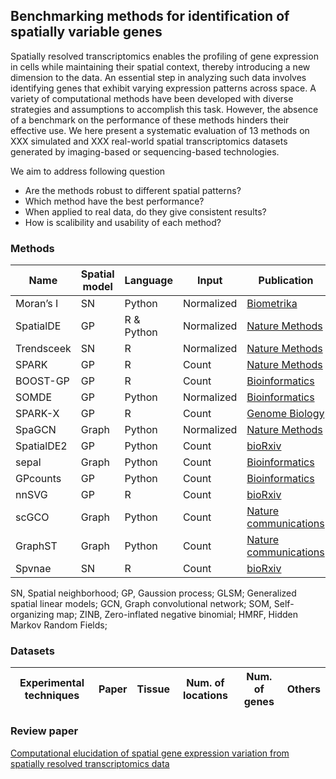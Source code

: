 ## Benchmarking methods for identification of spatially variable genes

Spatially resolved transcriptomics enables the profiling of gene expression in cells while maintaining their spatial context, thereby introducing a new dimension to the data. An essential step in analyzing such data involves identifying genes that exhibit varying expression patterns across space. A variety of computational methods have been developed with diverse strategies and assumptions to accomplish this task. However, the absence of a benchmark on the performance of these methods hinders their effective use. We here present a systematic evaluation of 13 methods on XXX simulated and XXX real-world spatial transcriptomics datasets generated by imaging-based or sequencing-based technologies.


We aim to address following question

* Are the methods robust to different spatial patterns?
* Which method have the best performance?
* When applied to real data, do they give consistent results?
* How is scalibility and usability of each method?

### Methods

| Name      | Spatial model | Language | Input       | Publication     | Year| Output | Experimental techniques| Tested by | Documentation | Managed repositories | Usability|
| ---       | ---                        | ---      | ---        | -----------     |-------| -----------------| -------| -----------------------|-----------|---------------| ---------------------|
| Moran’s I | SN    | Python   | Normalized |  [Biometrika](https://academic.oup.com/biomet/article/37/1-2/17/194868) |  1950 | Correlation | Any | Zhijian| | | |
| SpatialDE | GP | R & Python   | Normalized |  [Nature Methods](https://www.nature.com/articles/nmeth.4636) |  2018 | | | Zain | | ||
| Trendsceek| SN | R   | Normalized |  [Nature Methods](https://www.nature.com/articles/nmeth.4634) |  2018  | P-value | | Zhijian | | ||
| SPARK     | GP | R   | Count |  [Nature Methods](https://www.nature.com/articles/s41592-019-0701-7) |  2020 | P-value | |Zhijian | *** | None | |
| BOOST-GP  | GP | R   | Count |  [Bioinformatics](https://academic.oup.com/bioinformatics/article/37/22/4129/6306406) |  2021 | | | | | ||
| SOMDE     | GP | Python   | Normalized |  [Bioinformatics](https://academic.oup.com/bioinformatics/article/37/23/4392/6308937) |  2021 | | | Zhijian | | PyPi ||
| SPARK-X   | GP | R   | Count |  [Genome Biology](https://genomebiology.biomedcentral.com/articles/10.1186/s13059-021-02404-0) |  2021  | | | | | ||
| SpaGCN    | Graph | Python   | Normalized |  [Nature Methods](https://www.nature.com/articles/s41592-021-01255-8) |  2021 | | | Zain | | ||
| SpatialDE2| GP | Python   | Count |  [bioRxiv](https://www.biorxiv.org/content/10.1101/2021.10.27.466045v2) |  2021  | | | | | ||
| sepal | Graph | Python   | Count | [Bioinformatics](https://academic.oup.com/bioinformatics/article/37/17/2644/6168120?login=false) |  2021 | | | Zain | | ||
| GPcounts  | GP | Python   | Count | [Bioinformatics](https://academic.oup.com/bioinformatics/article/37/21/3788/6313161) |  2022 | | | | | ||
| nnSVG     | GP | R   | Count | [bioRxiv](https://www.biorxiv.org/content/10.1101/2022.05.16.492124v1.full) |  2022  | | | | | ||
| scGCO     | Graph | Python   | Count | [Nature communications](https://www.nature.com/articles/s41467-022-33182-3) |  2022 | | | Zhijian | | ||
| GraphST   | Graph | Python   | Count | [Nature communications](https://www.nature.com/articles/s41467-023-36796-3) |  2023 | | | | | ||
| Spvnae    | SN | R   | Count | [bioRxiv](https://www.biorxiv.org/content/10.1101/2023.02.08.527623v1.abstract) |  2023 | | | | | ||


SN, Spatial neighborhood; GP, Gaussion process; GLSM; Generalized spatial linear models; 
GCN, Graph convolutional network; SOM, Self-organizing map; ZINB, Zero-inflated negative binomial; HMRF, Hidden Markov Random Fields; 


### Datasets

| Experimental techniques | Paper | Tissue | Num. of locations | Num. of genes | Others |
| ------------------------|-------| -------|-----------------| ---------------|-------- |

### Review paper
[Computational elucidation of spatial gene expression variation from spatially resolved transcriptomics data](https://www.sciencedirect.com/science/article/pii/S2162253121003127)

